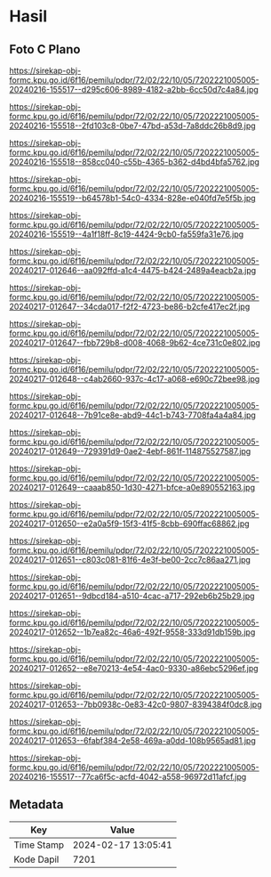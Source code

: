 # Hasil

## Foto C Plano

https://sirekap-obj-formc.kpu.go.id/6f16/pemilu/pdpr/72/02/22/10/05/7202221005005-20240216-155517--d295c606-8989-4182-a2bb-6cc50d7c4a84.jpg

https://sirekap-obj-formc.kpu.go.id/6f16/pemilu/pdpr/72/02/22/10/05/7202221005005-20240216-155518--2fd103c8-0be7-47bd-a53d-7a8ddc26b8d9.jpg

https://sirekap-obj-formc.kpu.go.id/6f16/pemilu/pdpr/72/02/22/10/05/7202221005005-20240216-155518--858cc040-c55b-4365-b362-d4bd4bfa5762.jpg

https://sirekap-obj-formc.kpu.go.id/6f16/pemilu/pdpr/72/02/22/10/05/7202221005005-20240216-155519--b64578b1-54c0-4334-828e-e040fd7e5f5b.jpg

https://sirekap-obj-formc.kpu.go.id/6f16/pemilu/pdpr/72/02/22/10/05/7202221005005-20240216-155519--4a1f18ff-8c19-4424-9cb0-fa559fa31e76.jpg

https://sirekap-obj-formc.kpu.go.id/6f16/pemilu/pdpr/72/02/22/10/05/7202221005005-20240217-012646--aa092ffd-a1c4-4475-b424-2489a4eacb2a.jpg

https://sirekap-obj-formc.kpu.go.id/6f16/pemilu/pdpr/72/02/22/10/05/7202221005005-20240217-012647--34cda017-f2f2-4723-be86-b2cfe417ec2f.jpg

https://sirekap-obj-formc.kpu.go.id/6f16/pemilu/pdpr/72/02/22/10/05/7202221005005-20240217-012647--fbb729b8-d008-4068-9b62-4ce731c0e802.jpg

https://sirekap-obj-formc.kpu.go.id/6f16/pemilu/pdpr/72/02/22/10/05/7202221005005-20240217-012648--c4ab2660-937c-4c17-a068-e690c72bee98.jpg

https://sirekap-obj-formc.kpu.go.id/6f16/pemilu/pdpr/72/02/22/10/05/7202221005005-20240217-012648--7b91ce8e-abd9-44c1-b743-7708fa4a4a84.jpg

https://sirekap-obj-formc.kpu.go.id/6f16/pemilu/pdpr/72/02/22/10/05/7202221005005-20240217-012649--729391d9-0ae2-4ebf-861f-114875527587.jpg

https://sirekap-obj-formc.kpu.go.id/6f16/pemilu/pdpr/72/02/22/10/05/7202221005005-20240217-012649--caaab850-1d30-4271-bfce-a0e890552163.jpg

https://sirekap-obj-formc.kpu.go.id/6f16/pemilu/pdpr/72/02/22/10/05/7202221005005-20240217-012650--e2a0a5f9-15f3-41f5-8cbb-690ffac68862.jpg

https://sirekap-obj-formc.kpu.go.id/6f16/pemilu/pdpr/72/02/22/10/05/7202221005005-20240217-012651--c803c081-81f6-4e3f-be00-2cc7c86aa271.jpg

https://sirekap-obj-formc.kpu.go.id/6f16/pemilu/pdpr/72/02/22/10/05/7202221005005-20240217-012651--9dbcd184-a510-4cac-a717-292eb6b25b29.jpg

https://sirekap-obj-formc.kpu.go.id/6f16/pemilu/pdpr/72/02/22/10/05/7202221005005-20240217-012652--1b7ea82c-46a6-492f-9558-333d91db159b.jpg

https://sirekap-obj-formc.kpu.go.id/6f16/pemilu/pdpr/72/02/22/10/05/7202221005005-20240217-012652--e8e70213-4e54-4ac0-9330-a86ebc5296ef.jpg

https://sirekap-obj-formc.kpu.go.id/6f16/pemilu/pdpr/72/02/22/10/05/7202221005005-20240217-012653--7bb0938c-0e83-42c0-9807-8394384f0dc8.jpg

https://sirekap-obj-formc.kpu.go.id/6f16/pemilu/pdpr/72/02/22/10/05/7202221005005-20240217-012653--6fabf384-2e58-469a-a0dd-108b9565ad81.jpg

https://sirekap-obj-formc.kpu.go.id/6f16/pemilu/pdpr/72/02/22/10/05/7202221005005-20240216-155517--77ca6f5c-acfd-4042-a558-96972d11afcf.jpg


## Metadata

| Key        | Value               |
| ---------- | ------------------- |
| Time Stamp | 2024-02-17 13:05:41 |
| Kode Dapil | 7201                |



